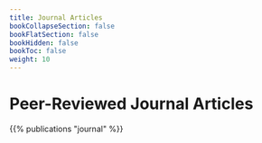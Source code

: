 ```yaml
---
title: Journal Articles
bookCollapseSection: false
bookFlatSection: false
bookHidden: false
bookToc: false
weight: 10
---
```


# Peer-Reviewed Journal Articles
{{% publications "journal" %}}